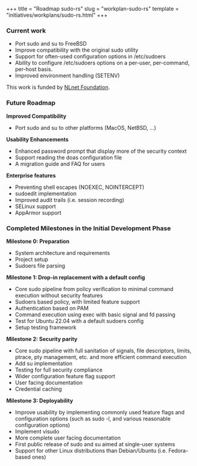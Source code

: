 +++
title = "Roadmap sudo-rs"
slug = "workplan-sudo-rs"
template = "initiatives/workplans/sudo-rs.html"
+++

### Current work

* Port sudo and su to FreeBSD
* Improve compatibility with the original sudo utility
* Support for often-used configuration options in /etc/sudoers
* Ability to configure /etc/sudoers options on a per-user, per-command, per-host basis.
* Improved environment handling (SETENV)

This work is funded by [NLnet Foundation](https://nlnet.nl/project/sudo-rs/).

### Future Roadmap

**Improved Compatibility**

* Port sudo and su to other platforms (MacOS, NetBSD, ...)

**Usability Enhancements**

* Enhanced password prompt that display more of the security context
* Support reading the doas configuration file
* A migration guide and FAQ for users

**Enterprise features**

* Preventing shell escapes (NOEXEC, NOINTERCEPT)
* sudoedit implementation
* Improved audit trails (i.e. session recording)
* SELinux support
* AppArmor support

### Completed Milestones in the Initial Development Phase

**Milestone 0: Preparation**

* System architecture and requirements
* Project setup
* Sudoers file parsing

**Milestone 1: Drop-in replacement with a default config**

* Core sudo pipeline from policy verification to minimal command execution without
security features
* Sudoers based policy, with limited feature support
* Authentication based on PAM
* Command execution using exec with basic signal and fd passing
* Test for Ubuntu 22.04 with a default sudoers config
* Setup testing framework

**Milestone 2: Security parity**

* Core sudo pipeline with full sanitation of signals, file descriptors, limits, ptrace, pty management, etc. and
more efficient command execution
* Add su implementation
* Testing for full security compliance
* Wider configuration feature flag support
* User facing documentation
* Credential caching

**Milestone 3: Deployability**

* Improve usability by implementing commonly used feature flags and configuration options (such as sudo -l, and various reasonable configuration options)
* Implement visudo
* More complete user facing documentation
* First public release of sudo and su aimed at single-user systems
* Support for other Linux distributions than Debian/Ubuntu (i.e. Fedora-based ones)
